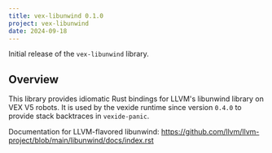 ```yaml
---
title: vex-libunwind 0.1.0
project: vex-libunwind
date: 2024-09-18
---
```


Initial release of the `vex-libunwind` library.

## Overview

This library provides idiomatic Rust bindings for LLVM's libunwind library on VEX V5 robots. It is used by the vexide runtime since version `0.4.0` to provide stack backtraces in `vexide-panic`.

Documentation for LLVM-flavored libunwind: https://github.com/llvm/llvm-project/blob/main/libunwind/docs/index.rst